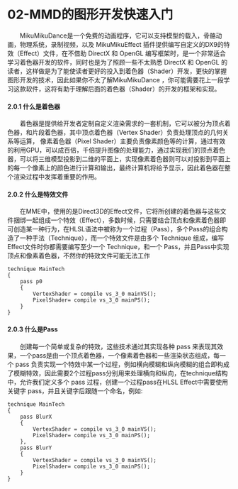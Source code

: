 # 02-MMD的图形开发快速入门

​　　MikuMikuDance是一个免费的动画程序，它可以支持模型的载入，骨骼动画，物理系统，录制视频，以及 MikuMikuEffect 插件提供编写自定义的DX9的特效（Effect）文件，在不借助 DirectX 和 OpenGL 编写框架时，是一个非常适合学习着色器开发的软件，同时也是为了照顾一些不太熟悉 DirectX 和 OpenGL 的读者，这样做是为了能使读者更好的投入到着色器（Shader）开发，更快的掌握图形开发的技术，因此如果你不太了解MikuMikuDance ，你可能需要花上一段学习这款软件，这将有助于理解后面的着色器（Shader）的开发的框架和实现。

#### 2.0.1 什么是着色器

　　着色器是提供给开发者定制自定义渲染需求的一套机制，它可以被分为顶点着色器，和片段着色器，其中顶点着色器（Vertex Shader）负责处理顶点的几何关系等运算， 像素着色器（Pixel Shader）主要负责像素颜色等的计算，通过有效的利用GPU，可以成百倍，千倍提升图像的处理能力，通过实现我们的顶点着色器，可以将三维模型投影到二维的平面上，实现像素着色器则可以对投影到平面上的每一个像素上的颜色进行计算和输出，最终计算机将给予显示，因此着色器在整个渲染过程中发挥着重要的作用。

#### 2.0.2 什么是特效文件

　　在MME中，使用的是Direct3D的Effect文件，它将所创建的着色器与这些文件捆绑一起组成一个特效（Effect），多数时候，只需要结合顶点和像素着色器即可创造某一种行为，在HLSL语法中被称为一个过程（Pass），多个Pass的组合构造了一种手法（Technique），而一个特效文件是由多个 Technique 组成，编写Effect文件时你都需要编写至少一个 Technique，和一个 Pass，并且Pass中实现顶点和像素着色器，不然你的特效文件可能无法工作

```HLSL
technique MainTech
{
    pass p0
    {
        VertexShader = compile vs_3_0 mainVS();
        PixelShader= compile vs_3_0 mainPS();
    }
}
```

#### 2.0.3 什么是Pass

　　创建每一个简单或复杂的特效，这些技术通过其实现各种 pass 来表现其效果，一个pass是由一个顶点着色器，一个像素着色器和一些渲染状态组成，每一个 pass 负责实现一个特效中某一个过程，例如横向模糊和纵向模糊的组合即构成了模糊特效，因此需要2个过程pass分别用来处理横向和纵向，在technique结构中，允许我们定义多个 pass 过程，创建一个过程pass在HLSL Effect中需要使用关键字 pass，并且关键字后跟随一个命名，例如:

```hlsl
technique MainTech
{
    pass BlurX
    {
        VertexShader = compile vs_3_0 mainVS();
        PixelShader= compile vs_3_0 mainPS();
    },
    pass BlurY
    {
        VertexShader = compile vs_3_0 mainVS();
        PixelShader= compile vs_3_0 mainPS();
    }
}
```
